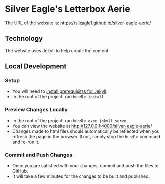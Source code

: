 # Silver Eagle's Letterbox Aerie
The URL of the website is: https://sileagle1.github.io/silver-eagle-aerie/

## Technology

The website uses Jekyll to help create the content.

## Local Development

### Setup

* You will need to [install prerequisites for Jekyll](https://jekyllrb.com/docs/installation/windows/).
* In the root of the project, run `bundle install`

### Preview Changes Locally

* In the root of the project, run `bundle exec jekyll serve`
* You can view the website at http://127.0.0.1:4000/silver-eagle-aerie/
* Changes made to html files should automatically be reflected when you refresh the page in the browser.
  If not, simply stop the `bundle` command and re-run it.

### Commit and Push Changes
* Once you are satisfied with your changes, commit and push the files to GitHub.
* It will take a few minutes for the changes to be built and published.
